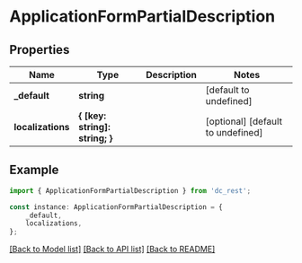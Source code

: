 # ApplicationFormPartialDescription


## Properties

Name | Type | Description | Notes
------------ | ------------- | ------------- | -------------
**_default** | **string** |  | [default to undefined]
**localizations** | **{ [key: string]: string; }** |  | [optional] [default to undefined]

## Example

```typescript
import { ApplicationFormPartialDescription } from 'dc_rest';

const instance: ApplicationFormPartialDescription = {
    _default,
    localizations,
};
```

[[Back to Model list]](../README.md#documentation-for-models) [[Back to API list]](../README.md#documentation-for-api-endpoints) [[Back to README]](../README.md)
